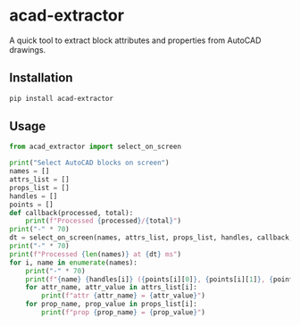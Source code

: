 # acad-extractor

A quick tool to extract block attributes and properties from AutoCAD drawings.

## Installation

```bash
pip install acad-extractor
```

## Usage

```python
from acad_extractor import select_on_screen

print("Select AutoCAD blocks on screen")
names = []
attrs_list = []
props_list = []
handles = []
points = []
def callback(processed, total):
    print(f"Processed {processed}/{total}")
print("-" * 70)
dt = select_on_screen(names, attrs_list, props_list, handles, callback, points)
print("-" * 70)
print(f"Processed {len(names)} at {dt} ms")
for i, name in enumerate(names):
    print("-" * 70)
    print(f"{name} {handles[i]} ({points[i][0]}, {points[i][1]}, {points[i][2]})")
    for attr_name, attr_value in attrs_list[i]:
        print(f"attr {attr_name} = {attr_value}")
    for prop_name, prop_value in props_list[i]:
        print(f"prop {prop_name} = {prop_value}")
```
